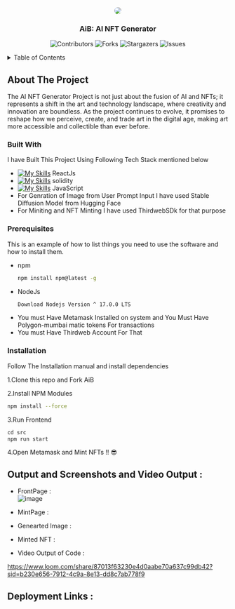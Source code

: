 <div align="center">
  <img src="https://github.com/Adidem23/AiB/assets/124609794/8a564ba3-1e2f-4b80-be28-aadb0a408e30" style="border-radius:30px;" />
  <h3 align="center">AiB: AI NFT Generator</h3>
</div>

<div align="center">
  
  ![Contributors](https://img.shields.io/github/contributors/Adidem23/AiB?color=dark-green)
  ![Forks](https://img.shields.io/github/forks/Adidem23/AiB?style=social)
  ![Stargazers](https://img.shields.io/github/stars/Adidem23/AiB?style=social) 
  ![Issues](https://img.shields.io/github/issues/Adidem23/AiB)
  
</div>

<details>
  <summary>Table of Contents</summary>
  <ol>
    <li>
      <a href="#about-the-project">About The Project</a>
      <ul>
        <li><a href="#built-with">Built With</a></li>
      </ul>
    </li>
    <li>
      <a href="#getting-started">Getting Started</a>
      <ul>
        <li><a href="#prerequisites">Prerequisites</a></li>
        <li><a href="#installation">Installation</a></li>
      </ul>
    </li>
    <li><a href="#usage">Usage</a></li>
  </ol>
</details>

<!-- ABOUT THE PROJECT -->
## About The Project

The AI NFT Generator Project is not just about the fusion of AI and NFTs; it represents a shift in the art and technology landscape, where creativity and innovation are boundless. As the project continues to evolve, it promises to reshape how we perceive, create, and trade art in the digital age, making art more accessible and collectible than ever before.

### Built With
I have Built This Project Using Following Tech Stack mentioned below 
 - [![My Skills](https://skillicons.dev/icons?i=react&perline=3)](https://skillicons.dev) ReactJs
 - [![My Skills](https://skillicons.dev/icons?i=solidity&perline=3)](https://skillicons.dev) solidity
 - [![My Skills](https://skillicons.dev/icons?i=javascript&perline=3)](https://skillicons.dev) JavaScript
 - For Genration of Image from User Prompt Input I have used Stable Diffusion Model from Hugging Face
 - For Miniting and NFT Minting I have used ThirdwebSDk for that purpose  

<!-- GETTING STARTED -->
### Prerequisites

This is an example of how to list things you need to use the software and how to install them.
* npm
  ```sh
  npm install npm@latest -g
  ```
* NodeJs
  ```sh
  Download Nodejs Version ^ 17.0.0 LTS 
  ```
* You must Have Metamask Installed on system and You Must Have Polygon-mumbai matic tokens For transactions
* You must Have Thirdweb Account For That 

### Installation
Follow The Installation manual and install dependencies 

1.Clone this repo and Fork AiB
   
2.Install NPM Modules
   ```sh
   npm install --force  
   ```
3.Run Frontend 
   ```js
   cd src
   npm run start
   ```
4.Open Metamask and Mint NFTs !! 😎
## Output and Screenshots and Video Output :

- FrontPage :  
![image](https://github.com/Adidem23/AiB/assets/124609794/6847ba27-4e86-4da3-9b24-9c05b852aca1)

- MintPage :

- Genearted Image : 

- Minted NFT :


- Video Output of Code :

https://www.loom.com/share/87013f63230e4d0aabe70a637c99db42?sid=b230e656-7912-4c9a-8e13-dd8c7ab778f9

## Deployment Links :


